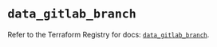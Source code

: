 # `data_gitlab_branch`

Refer to the Terraform Registry for docs: [`data_gitlab_branch`](https://registry.terraform.io/providers/gitlabhq/gitlab/18.4.1/docs/data-sources/branch).
